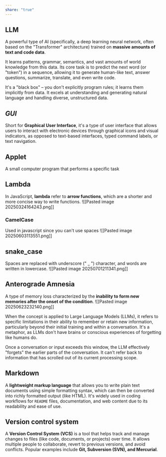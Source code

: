 ```yaml
---
share: "true"
---
```

## LLM
A powerful type of AI (specifically, a deep learning neural network, often based on the "Transformer" architecture) trained on **massive amounts of text and code data**.

It learns patterns, grammar, semantics, and vast amounts of world knowledge from this data. Its core task is to predict the next word (or "token") in a sequence, allowing it to generate human-like text, answer questions, summarize, translate, and even write code.

It's a "black box" – you don't explicitly program rules; it learns them implicitly from data. It excels at understanding and generating natural language and handling diverse, unstructured data.

## *GUI*
Short for **Graphical User Interface**, it's a type of user interface that allows users to interact with electronic devices through graphical icons and visual indicators, as opposed to text-based interfaces, typed command labels, or text navigation.

## Applet
A small computer program that performs a specific task

## Lambda
In JavaScript, **lambda** refer to **arrow functions**, which are a shorter and more concise way to write functions.
![[Pasted image 20250324164243.png]]

### CamelCase
Used in javascript since you can't use spaces
![[Pasted image 20250603113551.png]]

## snake_case
Spaces are replaced with underscore (" _ ") character, and words are written in lowercase. 
![[Pasted image 20250701211341.png]]

## Anterograde Amnesia
A type of memory loss characterized by the **inability to form new memories after the onset of the condition**.
![[Pasted image 20250623232140.png]]

When the concept is applied to Large Language Models (LLMs), it refers to specific limitations in their ability to remember or retain new information, particularly beyond their initial training and within a conversation. It's a metaphor, as LLMs don't have brains or conscious experiences of forgetting like humans do.

Once a conversation or input exceeds this window, the LLM effectively "forgets" the earlier parts of the conversation. It can't refer back to information that has scrolled out of its current processing scope.

## Markdown
A **lightweight markup language** that allows you to write plain text documents using simple formatting syntax, which can then be converted into richly formatted output (like HTML). It's widely used in coding workflows for `README` files, documentation, and web content due to its readability and ease of use.

## Version control system
A **Version Control System (VCS)** is a tool that helps track and manage changes to files (like code, documents, or projects) over time. It allows multiple people to collaborate, revert to previous versions, and avoid conflicts. Popular examples include **Git, Subversion (SVN), and Mercurial**.
